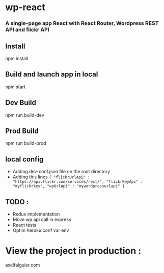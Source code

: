 # wp-react
### A single-page app React with React Router, Wordpress REST API and flickr API

## Install
npm install

## Build and launch app in local
npm start

## Dev Build
npm run build-dev

## Prod Build
npm run build-prod

## local config
* Adding dev-conf.json file on the root directory
* Adding this lines
`{
    "flickrUrlApi" : "https://api.flickr.com/services/rest/",
    "flickrKeyApi" : "myflickrkey",
    "wpUrlApi" : "mywordpressurlapi"
}`

## TODO :
* Redux implementation
* Move wp api call in express
* React tests
* Optim heroku conf var env

# View the project in production :
axelfalguier.com
